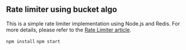 ## Rate limiter using bucket algo

This is a simple rate limiter implementation using Node.js and Redis. For more details, please refer to the [Rate Limiter article]("https://systemsdesign.cloud/SystemDesign/RateLimiter").

`npm install`
`npm start`